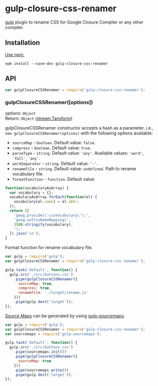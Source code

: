 # gulp-closure-css-renamer

[gulp](http://gulpjs.com/) plugin to rename CSS for Google Closure Compiler or any other compiler. 

## Installation

[Use npm.](https://docs.npmjs.com/cli/install)

```
npm install --save-dev gulp-closure-css-renamer
```

## API

```javascript
var gulpClosureCSSRenamer = require('gulp-closure-css-renamer');
```

### gulpClosureCSSRenamer([*options*])

*options*: `Object`  
Return: `Object` ([stream.Tansform](https://nodejs.org/docs/latest/api/stream.html#stream_class_stream_transform))

gulpClosureCSSRenamer constructor accepts a hash as a parameter, i.e.,
`new gulpClosureCSSRenamer(options)` with the following options available:

* `sourceMap` - `boolean`. Default value: `false`.
* `compress` - `boolean`. Default value: `true`.
* `parseType` - `string`. Default value: `'any'`. Available values: `'word'`, `'full'`, `'any'`.
* `wordSeparator` - `string`. Default value: `'-'`.
* `renameFile` - `string`. Default value: `undefined`. Path to rename vocabulary file.
* `formatFunction` - `function`. Default value: 
```javascript
function(vocabularyAsArray) {
  var vocabulary = {};
  vocabularyAsArray.forEach(function(el) {
    vocabulary[el.name] = el.abbr;
  });
  return ([
    'goog.provide(\'cssVocabulary\');',
    'goog.setCssNameMapping(',
    JSON.stringify(vocabulary),
    ');'
  ]).join('\n');
}
```
Format function for rename vocabulary file.

```javascript
var gulp = require('gulp');
var gulpClosureCSSRenamer = require('gulp-closure-css-renamer');

gulp.task('default', function() {
  gulp.src('./src/buttons.css')
    .pipe(gulpClosureCSSRenamer({
      sourceMap: true,
      compress: true,
      renameFile: './target/rename.js'
    }))
    .pipe(gulp.dest('target'));
});
```

[Source Maps](http://www.html5rocks.com/tutorials/developertools/sourcemaps/) can be generated by using [gulp-sourcemaps](https://github.com/floridoo/gulp-sourcemaps).

```javascript
var gulp = require('gulp');
var gulpClosureCSSRenamer = require('gulp-closure-css-renamer');
var sourcemaps = require('gulp-sourcemaps');

gulp.task('default', function() {
  gulp.src('./src/buttons.css')
    .pipe(sourcemaps.init())
    .pipe(gulpClosureCSSRenamer({
      sourceMap: true
    }))
    .pipe(sourcemaps.write())
    .pipe(gulp.dest('target'));
});
```
